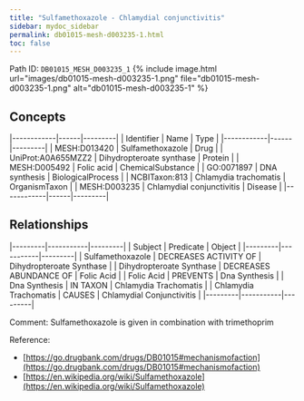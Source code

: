 ```yaml
---
title: "Sulfamethoxazole - Chlamydial conjunctivitis"
sidebar: mydoc_sidebar
permalink: db01015-mesh-d003235-1.html
toc: false 
---
```



Path ID: `DB01015_MESH_D003235_1`
{% include image.html url="images/db01015-mesh-d003235-1.png" file="db01015-mesh-d003235-1.png" alt="db01015-mesh-d003235-1" %}

## Concepts

|------------|------|---------|
| Identifier | Name | Type    |
|------------|------|---------|
| MESH:D013420 | Sulfamethoxazole | Drug |
| UniProt:A0A655MZZ2 | Dihydropteroate synthase | Protein |
| MESH:D005492 | Folic acid | ChemicalSubstance |
| GO:0071897 | DNA synthesis | BiologicalProcess |
| NCBITaxon:813 | Chlamydia trachomatis | OrganismTaxon |
| MESH:D003235 | Chlamydial conjunctivitis | Disease |
|------------|------|---------|

## Relationships

|---------|-----------|---------|
| Subject | Predicate | Object  |
|---------|-----------|---------|
| Sulfamethoxazole | DECREASES ACTIVITY OF | Dihydropteroate Synthase |
| Dihydropteroate Synthase | DECREASES ABUNDANCE OF | Folic Acid |
| Folic Acid | PREVENTS | Dna Synthesis |
| Dna Synthesis | IN TAXON | Chlamydia Trachomatis |
| Chlamydia Trachomatis | CAUSES | Chlamydial Conjunctivitis |
|---------|-----------|---------|

Comment: Sulfamethoxazole is given in combination with trimethoprim

Reference: 
  - [https://go.drugbank.com/drugs/DB01015#mechanismofaction](https://go.drugbank.com/drugs/DB01015#mechanismofaction)
  - [https://en.wikipedia.org/wiki/Sulfamethoxazole](https://en.wikipedia.org/wiki/Sulfamethoxazole)
